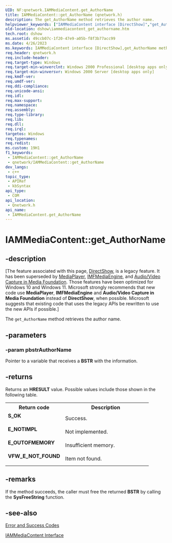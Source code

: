 ```yaml
---
UID: NF:qnetwork.IAMMediaContent.get_AuthorName
title: IAMMediaContent::get_AuthorName (qnetwork.h)
description: The get_AuthorName method retrieves the author name.
helpviewer_keywords: ["IAMMediaContent interface [DirectShow]","get_AuthorName method","IAMMediaContent.get_AuthorName","IAMMediaContent::get_AuthorName","IAMMediaContentget_AuthorName","dshow.iammediacontent_get_authorname","get_AuthorName","get_AuthorName method [DirectShow]","get_AuthorName method [DirectShow]","IAMMediaContent interface","qnetwork/IAMMediaContent::get_AuthorName"]
old-location: dshow\iammediacontent_get_authorname.htm
tech.root: dshow
ms.assetid: 49ccb07c-1f20-47e9-a05b-f8f3b77acc99
ms.date: 4/26/2023
ms.keywords: IAMMediaContent interface [DirectShow],get_AuthorName method, IAMMediaContent.get_AuthorName, IAMMediaContent::get_AuthorName, IAMMediaContentget_AuthorName, dshow.iammediacontent_get_authorname, get_AuthorName, get_AuthorName method [DirectShow], get_AuthorName method [DirectShow],IAMMediaContent interface, qnetwork/IAMMediaContent::get_AuthorName
req.header: qnetwork.h
req.include-header: 
req.target-type: Windows
req.target-min-winverclnt: Windows 2000 Professional [desktop apps only]
req.target-min-winversvr: Windows 2000 Server [desktop apps only]
req.kmdf-ver: 
req.umdf-ver: 
req.ddi-compliance: 
req.unicode-ansi: 
req.idl: 
req.max-support: 
req.namespace: 
req.assembly: 
req.type-library: 
req.lib: 
req.dll: 
req.irql: 
targetos: Windows
req.typenames: 
req.redist: 
ms.custom: 19H1
f1_keywords:
 - IAMMediaContent::get_AuthorName
 - qnetwork/IAMMediaContent::get_AuthorName
dev_langs:
 - c++
topic_type:
 - APIRef
 - kbSyntax
api_type:
 - COM
api_location:
 - Qnetwork.h
api_name:
 - IAMMediaContent.get_AuthorName
---
```


# IAMMediaContent::get_AuthorName


## -description

\[The feature associated with this page, [DirectShow](/windows/win32/directshow/directshow), is a legacy feature. It has been superseded by [MediaPlayer](/uwp/api/Windows.Media.Playback.MediaPlayer), [IMFMediaEngine](/windows/win32/api/mfmediaengine/nn-mfmediaengine-imfmediaengine), and [Audio/Video Capture in Media Foundation](windows/win32/medfound/audio-video-capture-in-media-foundation). Those features have been optimized for Windows 10 and Windows 11. Microsoft strongly recommends that new code use **MediaPlayer**, **IMFMediaEngine** and **Audio/Video Capture in Media Foundation** instead of **DirectShow**, when possible. Microsoft suggests that existing code that uses the legacy APIs be rewritten to use the new APIs if possible.\]

The <code>get_AuthorName</code> method retrieves the author name.

## -parameters

### -param pbstrAuthorName

Pointer to a variable that receives a <b>BSTR</b> with the information.

## -returns

Returns an <b>HRESULT</b> value. Possible values include those shown in the following table.

<table>
<tr>
<th>Return code</th>
<th>Description</th>
</tr>
<tr>
<td width="40%">
<dl>
<dt><b>S_OK</b></dt>
</dl>
</td>
<td width="60%">
Success.

</td>
</tr>
<tr>
<td width="40%">
<dl>
<dt><b>E_NOTIMPL</b></dt>
</dl>
</td>
<td width="60%">
Not implemented.

</td>
</tr>
<tr>
<td width="40%">
<dl>
<dt><b>E_OUTOFMEMORY</b></dt>
</dl>
</td>
<td width="60%">
Insufficient memory.

</td>
</tr>
<tr>
<td width="40%">
<dl>
<dt><b>VFW_E_NOT_FOUND</b></dt>
</dl>
</td>
<td width="60%">
Item not found.

</td>
</tr>
</table>

## -remarks

If the method succeeds, the caller must free the returned <b>BSTR</b> by calling the <b>SysFreeString</b> function.

## -see-also

<a href="/windows/desktop/DirectShow/error-and-success-codes">Error and Success Codes</a>



<a href="/windows/desktop/api/qnetwork/nn-qnetwork-iammediacontent">IAMMediaContent Interface</a>